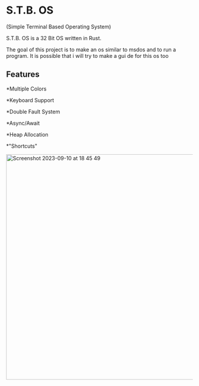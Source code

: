 # S.T.B. OS 
(Simple Terminal Based Operating System)

S.T.B. OS is a 32 Bit OS written in Rust.

The goal of this project is to
make an os similar to msdos and to run a program. It is possible that i will try to make a gui de for this os too

## Features
*Multiple Colors

*Keyboard Support

*Double Fault System

*Async/Await

*Heap Allocation

*"Shortcuts" 

<img width="610" alt="Screenshot 2023-09-10 at 18 45 49" src="https://github.com/Kiriuxa2010/S.T.B.-OS/assets/71524929/4e2aa2e8-987a-4cbd-b582-710e390b035b">







